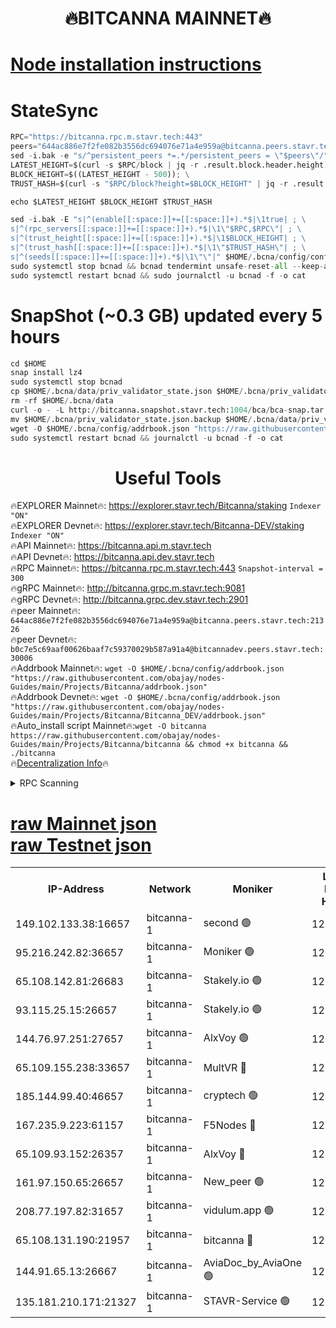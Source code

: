 <h1 align="center"> 🔥BITCANNA MAINNET🔥</h1>


[Node installation instructions](https://github.com/obajay/nodes-Guides/tree/main/Projects/Bitcanna)
=

# StateSync
```python
RPC="https://bitcanna.rpc.m.stavr.tech:443"
peers="644ac886e7f2fe082b3556dc694076e71a4e959a@bitcanna.peers.stavr.tech:21326"
sed -i.bak -e "s/^persistent_peers *=.*/persistent_peers = \"$peers\"/" $HOME/.bcna/config/config.toml
LATEST_HEIGHT=$(curl -s $RPC/block | jq -r .result.block.header.height); \
BLOCK_HEIGHT=$((LATEST_HEIGHT - 500)); \
TRUST_HASH=$(curl -s "$RPC/block?height=$BLOCK_HEIGHT" | jq -r .result.block_id.hash)

echo $LATEST_HEIGHT $BLOCK_HEIGHT $TRUST_HASH

sed -i.bak -E "s|^(enable[[:space:]]+=[[:space:]]+).*$|\1true| ; \
s|^(rpc_servers[[:space:]]+=[[:space:]]+).*$|\1\"$RPC,$RPC\"| ; \
s|^(trust_height[[:space:]]+=[[:space:]]+).*$|\1$BLOCK_HEIGHT| ; \
s|^(trust_hash[[:space:]]+=[[:space:]]+).*$|\1\"$TRUST_HASH\"| ; \
s|^(seeds[[:space:]]+=[[:space:]]+).*$|\1\"\"|" $HOME/.bcna/config/config.toml
sudo systemctl stop bcnad && bcnad tendermint unsafe-reset-all --keep-addr-book
sudo systemctl restart bcnad && sudo journalctl -u bcnad -f -o cat
```
# SnapShot (~0.3 GB) updated every 5 hours
```python
cd $HOME
snap install lz4
sudo systemctl stop bcnad
cp $HOME/.bcna/data/priv_validator_state.json $HOME/.bcna/priv_validator_state.json.backup
rm -rf $HOME/.bcna/data
curl -o - -L http://bitcanna.snapshot.stavr.tech:1004/bca/bca-snap.tar.lz4 | lz4 -c -d - | tar -x -C $HOME/.bcna --strip-components 2
mv $HOME/.bcna/priv_validator_state.json.backup $HOME/.bcna/data/priv_validator_state.json
wget -O $HOME/.bcna/config/addrbook.json "https://raw.githubusercontent.com/obajay/nodes-Guides/main/Projects/Bitcanna/addrbook.json"
sudo systemctl restart bcnad && journalctl -u bcnad -f -o cat
```

 <h1 align="center"> Useful Tools</h1>

🔥EXPLORER Mainnet🔥:    https://explorer.stavr.tech/Bitcanna/staking          `Indexer "ON"` \
🔥EXPLORER Devnet🔥:     https://explorer.stavr.tech/Bitcanna-DEV/staking     `Indexer "ON"` \
🔥API Mainnet🔥:         https://bitcanna.api.m.stavr.tech \
🔥API Devnet🔥:          https://bitcanna.api.dev.stavr.tech \
🔥RPC Mainnet🔥:         https://bitcanna.rpc.m.stavr.tech:443         `Snapshot-interval = 300` \
🔥gRPC Mainnet🔥:        http://bitcanna.grpc.m.stavr.tech:9081 \
🔥gRPC Devnet🔥:         http://bitcanna.grpc.dev.stavr.tech:2901 \
🔥peer Mainnet🔥:        `644ac886e7f2fe082b3556dc694076e71a4e959a@bitcanna.peers.stavr.tech:21326` \
🔥peer Devnet🔥:         `b0c7e5c69aaf00626baaf7c59370029b587a91a4@bitcannadev.peers.stavr.tech:30006` \
🔥Addrbook Mainnet🔥:    ```wget -O $HOME/.bcna/config/addrbook.json "https://raw.githubusercontent.com/obajay/nodes-Guides/main/Projects/Bitcanna/addrbook.json"``` \
🔥Addrbook Devnet🔥:    ```wget -O $HOME/.bcna/config/addrbook.json "https://raw.githubusercontent.com/obajay/nodes-Guides/main/Projects/Bitcanna/Bitcanna_DEV/addrbook.json"``` \
🔥Auto_install script Mainnet🔥:```wget -O bitcanna https://raw.githubusercontent.com/obajay/nodes-Guides/main/Projects/Bitcanna/bitcanna && chmod +x bitcanna && ./bitcanna``` \
🔥[Decentralization Info](https://github.com/obajay/StateSync-snapshots/tree/main/Projects/Bitcanna/Decentralization)🔥


<details>
<summary>RPC Scanning</summary>

<h2 align="center"> We scan nodes in real time every 4 hours. And we provide the final result of RPC endpoints.
We cannot influence the operation of these nodes in any way. </h2>


```python
If Voting Power is higher than 0 --> then the Node is a validator of the network and may be subject to attack and be a potential threat to the chain.
```
```python
We marked such validators with a red symbol
```

</details>

[raw Mainnet json](https://rpc-check.bcam.stavr.tech/bcam/rpc-bcam-result.json) \
[raw Testnet json](https://github.com/obajay/StateSync-snapshots/tree/main/Projects/Bitcanna/Rpc-Check-Testnet)
=



<table><tr><th>IP-Address</th><th>Network</th><th>Moniker</th><th>Latest Block Height</th><th>Earliest Block Height</th><th>Catching Up</th><th>Tx Index</th><th>Voting Power</th><th>Scan Time</th></tr><tr><td>149.102.133.38:16657</td><td>bitcanna-1</td><td>second 🟢</td><td>12686551</td><td>1</td><td>False</td><td>on</td><td>0</td><td>2024-02-21T17:07:10.092566366UTC</td></tr><tr><td>95.216.242.82:36657</td><td>bitcanna-1</td><td>Moniker 🟢</td><td>12686540</td><td>5776907</td><td>False</td><td>on</td><td>0</td><td>2024-02-21T17:06:04.560039376UTC</td></tr><tr><td>65.108.142.81:26683</td><td>bitcanna-1</td><td>Stakely.io 🟢</td><td>12686545</td><td>6152001</td><td>False</td><td>on</td><td>0</td><td>2024-02-21T17:06:32.787221979UTC</td></tr><tr><td>93.115.25.15:26657</td><td>bitcanna-1</td><td>Stakely.io 🟢</td><td>12686544</td><td>6520001</td><td>False</td><td>on</td><td>0</td><td>2024-02-21T17:06:24.212878413UTC</td></tr><tr><td>144.76.97.251:27657</td><td>bitcanna-1</td><td>AlxVoy 🟢</td><td>12686550</td><td>8805201</td><td>False</td><td>on</td><td>0</td><td>2024-02-21T17:06:59.337813457UTC</td></tr><tr><td>65.109.155.238:33657</td><td>bitcanna-1</td><td>MultVR 🔴</td><td>12686546</td><td>9933415</td><td>False</td><td>on</td><td>353218</td><td>2024-02-21T17:06:40.690719310UTC</td></tr><tr><td>185.144.99.40:46657</td><td>bitcanna-1</td><td>cryptech 🟢</td><td>12686539</td><td>11528001</td><td>False</td><td>on</td><td>0</td><td>2024-02-21T17:06:00.001965567UTC</td></tr><tr><td>167.235.9.223:61157</td><td>bitcanna-1</td><td>F5Nodes 🔴</td><td>12686547</td><td>12084001</td><td>False</td><td>on</td><td>570</td><td>2024-02-21T17:06:43.084207775UTC</td></tr><tr><td>65.109.93.152:26357</td><td>bitcanna-1</td><td>AlxVoy 🔴</td><td>12686552</td><td>12109301</td><td>False</td><td>on</td><td>1391795</td><td>2024-02-21T17:07:10.669836791UTC</td></tr><tr><td>161.97.150.65:26657</td><td>bitcanna-1</td><td>New_peer 🟢</td><td>12686545</td><td>12254001</td><td>False</td><td>on</td><td>0</td><td>2024-02-21T17:06:33.144496603UTC</td></tr><tr><td>208.77.197.82:31657</td><td>bitcanna-1</td><td>vidulum.app 🟢</td><td>12596389</td><td>12386934</td><td>False</td><td>on</td><td>0</td><td>2024-02-21T17:06:36.143998425UTC</td></tr><tr><td>65.108.131.190:21957</td><td>bitcanna-1</td><td>bitcanna 🔴</td><td>12686548</td><td>12586548</td><td>False</td><td>on</td><td>419140</td><td>2024-02-21T17:06:47.525260371UTC</td></tr><tr><td>144.91.65.13:26667</td><td>bitcanna-1</td><td>AviaDoc_by_AviaOne 🟢</td><td>12686549</td><td>12675001</td><td>False</td><td>on</td><td>0</td><td>2024-02-21T17:06:56.545323519UTC</td></tr><tr><td>135.181.210.171:21327</td><td>bitcanna-1</td><td>STAVR-Service 🟢</td><td>12686550</td><td>12686301</td><td>False</td><td>on</td><td>0</td><td>2024-02-21T17:06:59.052327790UTC</td></tr></table>
